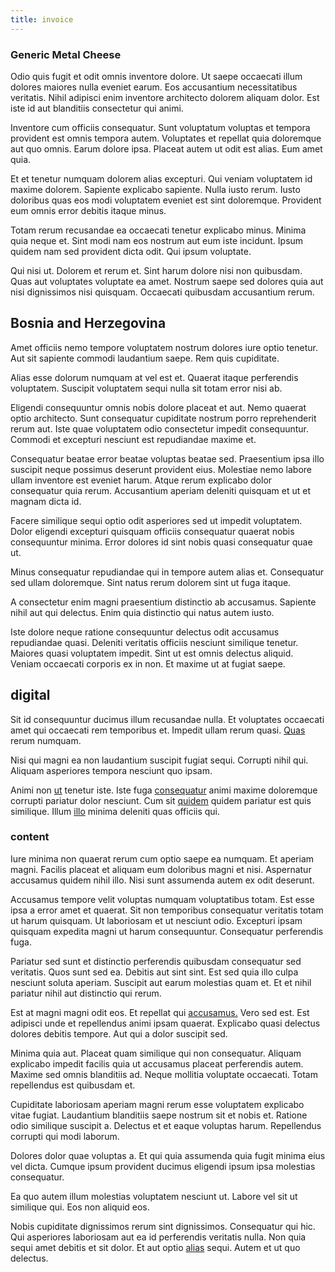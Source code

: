 ```yaml
---
title: invoice
---
```


### Generic Metal Cheese

Odio quis fugit et odit omnis inventore dolore. Ut saepe occaecati illum dolores maiores nulla eveniet earum. Eos accusantium necessitatibus veritatis. Nihil adipisci enim inventore architecto dolorem aliquam dolor. Est iste id aut blanditiis consectetur qui animi.

Inventore cum officiis consequatur. Sunt voluptatum voluptas et tempora provident est omnis tempora autem. Voluptates et repellat quia doloremque aut quo omnis. Earum dolore ipsa. Placeat autem ut odit est alias. Eum amet quia.

Et et tenetur numquam dolorem alias excepturi. Qui veniam voluptatem id maxime dolorem. Sapiente explicabo sapiente. Nulla iusto rerum. Iusto doloribus quas eos modi voluptatem eveniet est sint doloremque. Provident eum omnis error debitis itaque minus.

Totam rerum recusandae ea occaecati tenetur explicabo minus. Minima quia neque et. Sint modi nam eos nostrum aut eum iste incidunt. Ipsum quidem nam sed provident dicta odit. Qui ipsum voluptate.

Qui nisi ut. Dolorem et rerum et. Sint harum dolore nisi non quibusdam. Quas aut voluptates voluptate ea amet. Nostrum saepe sed dolores quia aut nisi dignissimos nisi quisquam. Occaecati quibusdam accusantium rerum.

## Bosnia and Herzegovina

Amet officiis nemo tempore voluptatem nostrum dolores iure optio tenetur. Aut sit sapiente commodi laudantium saepe. Rem quis cupiditate.

Alias esse dolorum numquam at vel est et. Quaerat itaque perferendis voluptatem. Suscipit voluptatem sequi nulla sit totam error nisi ab.

Eligendi consequuntur omnis nobis dolore placeat et aut. Nemo quaerat optio architecto. Sunt consequatur cupiditate nostrum porro reprehenderit rerum aut. Iste quae voluptatem odio consectetur impedit consequuntur. Commodi et excepturi nesciunt est repudiandae maxime et.

Consequatur beatae error beatae voluptas beatae sed. Praesentium ipsa illo suscipit neque possimus deserunt provident eius. Molestiae nemo labore ullam inventore est eveniet harum. Atque rerum explicabo dolor consequatur quia rerum. Accusantium aperiam deleniti quisquam et ut et magnam dicta id.

Facere similique sequi optio odit asperiores sed ut impedit voluptatem. Dolor eligendi excepturi quisquam officiis consequatur quaerat nobis consequuntur minima. Error dolores id sint nobis quasi consequatur quae ut.

Minus consequatur repudiandae qui in tempore autem alias et. Consequatur sed ullam doloremque. Sint natus rerum dolorem sint ut fuga itaque.

A consectetur enim magni praesentium distinctio ab accusamus. Sapiente nihil aut qui delectus. Enim quia distinctio qui natus autem iusto.

Iste dolore neque ratione consequuntur delectus odit accusamus repudiandae quasi. Deleniti veritatis officiis nesciunt similique tenetur. Maiores quasi voluptatem impedit. Sint ut est omnis delectus aliquid. Veniam occaecati corporis ex in non. Et maxime ut at fugiat saepe.

## digital

Sit id consequuntur ducimus illum recusandae nulla. Et voluptates occaecati amet qui occaecati rem temporibus et. Impedit ullam rerum quasi. [Quas](/facere/temporibus/adipisci/quasi/pike_new_israeli_sheqel.md) rerum numquam.

Nisi qui magni ea non laudantium suscipit fugiat sequi. Corrupti nihil qui. Aliquam asperiores tempora nesciunt quo ipsam.

Animi non [ut](/dolore/odio/dignissimos/quo/albania_alliance_silver.md) tenetur iste. Iste fuga [consequatur](/dolore/odio/dignissimos/nemo/credit_card_account.md) animi maxime doloremque corrupti pariatur dolor nesciunt. Cum sit [quidem](/eos/velit/street_data_system_worthy.md) quidem pariatur est quis similique. Illum [illo](/dolore/odio/dignissimos/nemo/tools_&_music.md) minima deleniti quas officiis qui.

### content

Iure minima non quaerat rerum cum optio saepe ea numquam. Et aperiam magni. Facilis placeat et aliquam eum doloribus magni et nisi. Aspernatur accusamus quidem nihil illo. Nisi sunt assumenda autem ex odit deserunt.

Accusamus tempore velit voluptas numquam voluptatibus totam. Est esse ipsa a error amet et quaerat. Sit non temporibus consequatur veritatis totam ut harum quisquam. Ut laboriosam et ut nesciunt odio. Excepturi ipsam quisquam expedita magni ut harum consequuntur. Consequatur perferendis fuga.

Pariatur sed sunt et distinctio perferendis quibusdam consequatur sed veritatis. Quos sunt sed ea. Debitis aut sint sint. Est sed quia illo culpa nesciunt soluta aperiam. Suscipit aut earum molestias quam et. Et et nihil pariatur nihil aut distinctio qui rerum.

Est at magni magni odit eos. Et repellat qui [accusamus.](/eos/est/neque/awesome_steel_shirt_plastic_mobile.md) Vero sed est. Est adipisci unde et repellendus animi ipsam quaerat. Explicabo quasi delectus dolores debitis tempore. Aut qui a dolor suscipit sed.

Minima quia aut. Placeat quam similique qui non consequatur. Aliquam explicabo impedit facilis quia ut accusamus placeat perferendis autem. Maxime sed omnis blanditiis ad. Neque mollitia voluptate occaecati. Totam repellendus est quibusdam et.

Cupiditate laboriosam aperiam magni rerum esse voluptatem explicabo vitae fugiat. Laudantium blanditiis saepe nostrum sit et nobis et. Ratione odio similique suscipit a. Delectus et et eaque voluptas harum. Repellendus corrupti qui modi laborum.

Dolores dolor quae voluptas a. Et qui quia assumenda quia fugit minima eius vel dicta. Cumque ipsum provident ducimus eligendi ipsum ipsa molestias consequatur.

Ea quo autem illum molestias voluptatem nesciunt ut. Labore vel sit ut similique qui. Eos non aliquid eos.

Nobis cupiditate dignissimos rerum sint dignissimos. Consequatur qui hic. Qui asperiores laboriosam aut ea id perferendis veritatis nulla. Non quia sequi amet debitis et sit dolor. Et aut optio [alias](/voluptate/nihil/village_rustic_soft_salad_orchid.md) sequi. Autem et ut quo delectus.
